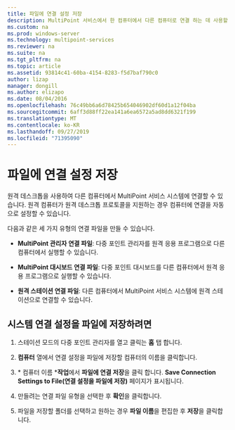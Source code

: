 ```yaml
---
title: 파일에 연결 설정 저장
description: MultiPoint 서비스에서 한 컴퓨터에서 다른 컴퓨터로 연결 하는 데 사용할 연결 파일을 만드는 방법에 대해 알아봅니다.
ms.custom: na
ms.prod: windows-server
ms.technology: multipoint-services
ms.reviewer: na
ms.suite: na
ms.tgt_pltfrm: na
ms.topic: article
ms.assetid: 93814c41-60ba-4154-8283-f5d7baf790c0
author: lizap
manager: dongill
ms.author: elizapo
ms.date: 08/04/2016
ms.openlocfilehash: 76c49bb6a6d78425b654046902df60d1a12f04ba
ms.sourcegitcommit: 6aff3d88ff22ea141a6ea6572a5ad8dd6321f199
ms.translationtype: MT
ms.contentlocale: ko-KR
ms.lasthandoff: 09/27/2019
ms.locfileid: "71395090"
---
```

# <a name="save-connection-settings-to-file"></a>파일에 연결 설정 저장
원격 데스크톱을 사용하여 다른 컴퓨터에서 MultiPoint 서비스 시스템에 연결할 수 있습니다. 원격 컴퓨터가 원격 데스크톱 프로토콜을 지원하는 경우 컴퓨터에 연결을 자동으로 설정할 수 있습니다.  
  
다음과 같은 세 가지 유형의 연결 파일을 만들 수 있습니다.  
  
- **MultiPoint 관리자 연결 파일**:  다중 포인트 관리자를 원격 응용 프로그램으로 다른 컴퓨터에서 실행할 수 있습니다.  
  
- **MultiPoint 대시보드 연결 파일**: 다중 포인트 대시보드를 다른 컴퓨터에서 원격 응용 프로그램으로 실행할 수 있습니다.  
  
- **원격 스테이션 연결 파일**:  다른 컴퓨터에서 MultiPoint 서비스 시스템에 원격 스테이션으로 연결할 수 있습니다.  
  
## <a name="to-save-system-connection-settings-to-a-file"></a>시스템 연결 설정을 파일에 저장하려면  
  
1.  스테이션 모드의 다중 포인트 관리자를 열고 클릭는 **홈** 탭 합니다.  
  
2.  **컴퓨터** 열에서 연결 설정을 파일에 저장할 컴퓨터의 이름을 클릭합니다.  
  
3.  \* 컴퓨터 이름 ***작업**에서 **파일에 연결 저장**을 클릭 합니다. **Save Connection Settings to File(연결 설정을 파일에 저장)** 페이지가 표시됩니다.  
  
4.  만들려는 연결 파일 유형을 선택한 후 **확인**을 클릭합니다.  
  
5.  파일을 저장할 폴더를 선택하고 원하는 경우 **파일 이름**을 편집한 후 **저장**을 클릭합니다.